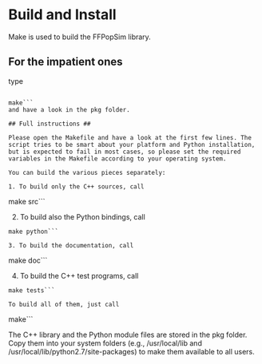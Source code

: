 # Build and Install #

Make is used to build the FFPopSim library.

## For the impatient ones ##

type
```

make```
and have a look in the pkg folder.

## Full instructions ##

Please open the Makefile and have a look at the first few lines. The
script tries to be smart about your platform and Python installation,
but is expected to fail in most cases, so please set the required
variables in the Makefile according to your operating system.

You can build the various pieces separately:

1. To build only the C++ sources, call

```
make src```

2. To build also the Python bindings, call

```
make python```

3. To build the documentation, call

```
make doc```

4. To build the C++ test programs, call

```
make tests```

To build all of them, just call

```
make```

The C++ library and the Python module files are stored in the pkg
folder. Copy them into your system folders (e.g., /usr/local/lib and
/usr/local/lib/python2.7/site-packages) to make them available to all
users.